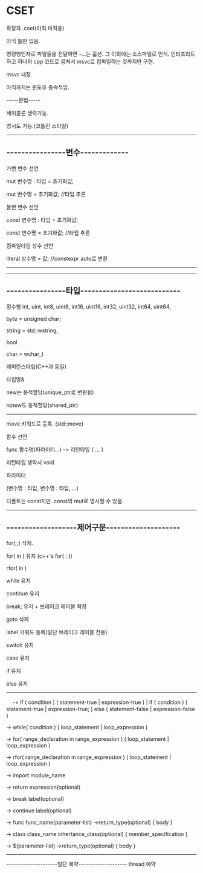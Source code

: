# CSET


확장자 .cset(아직 미적용)


아직 틀만 있음.


명령행인자로 파일들을 전달하면 -...는 옵션. 그 이외에는 소스파일로 인식.
인터프리트하고 하나의 cpp 코드로 뭉쳐서 msvc로 컴파일하는 것까지만 구현.


msvc 내장.


아직까지는 윈도우 종속적임.





-----문법-----


세미콜론 생략가능.

명시도 가능.(코틀린 스타일)

--------------------------------
----------------변수-------------
---------------------------------
가변 변수 선언

mut 변수명 : 타입 = 초기화값; 

mut 변수명 = 초기화값; //타입 추론


불변 변수 선언

const 변수명 : 타입 = 초기화값;

const 변수명 = 초기화값; //타입 추론



컴파일타임 상수 선언

literal 상수명 = 값; //constexpr auto로 변환

-----------------------------------------------


------------------------------------------------
----------------타입---------------------------
------------------------------------------------
정수형
int, uint,
int8, uint8,
int16, uint16,
int32, uint32,
int64, uint64,

byte = unsigned char;

string = std::wstring;

bool

char = wchar_t



레퍼런스타입(C++과 동일)

타입명&


new는 동적할당(unique_ptr로 변환됨)

rcnew도 동적할당(shared_ptr)


----------------------------------------


move 키워드로 등록. (std::move)


함수 선언

func 함수명(파라미터...) -> 리턴타입
{ ... }


리턴타입 생략시 void.


파라미터

(변수명 : 타입, 변수명 : 타입, ...)

디폴트는 const지만. const와 mut로 명시할 수 있음.



----------------------------------------------
-------------------제어구문--------------------
----------------------------------------------
for(;;) 삭제.

for( in ) 유지 (c++'s for( : ))

rfor( in )

while 유지

continue 유지

break; 유지 + 브레이크 레이블 확장

goto 삭제

label 키워드 등록(일단 브레이크 레이블 전용)


switch 유지

case 유지

if 유지

else 유지

------------------------------------------------
ㅤ
<if> -> if ( condition ) ( statement-true | expression-true )
| if ( condition ) ( statement-true | expression-true; ) else ( statement-false | expression-false )

<while> -> while( condition ) ( loop_statement | loop_expression )

<for> -> for( range_declaration in range_expression ) ( loop_statement | loop_expression )

<rfor> -> rfor( range_declaration in range_expression ) ( loop_statement | loop_expression )

<import> -> import module_name

<return> -> return expression(optional)

<break> -> break label(optional)

<continue> -> continue label(optional)

<function> -> func func_name(parameter-list) ->return_type(optional) { body }

<class> -> class class_name inhertance_class(optional) { member_specification }

<lambda> -> $(parameter-list) ->return_type(optional) { body }

------------------------------------------------
---------------------일단 예약--------------------
thread 예약
